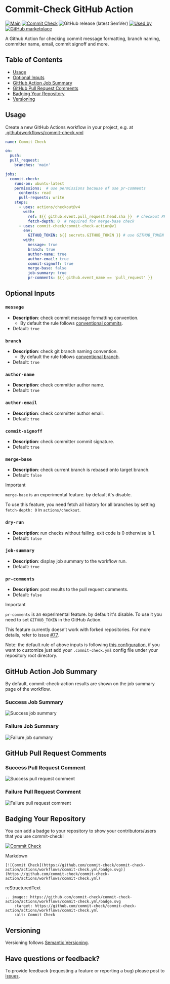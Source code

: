 # Commit-Check GitHub Action

[![Main](https://github.com/commit-check/commit-check-action/actions/workflows/main.yaml/badge.svg)](https://github.com/commit-check/commit-check-action/actions/workflows/main.yaml)
[![Commit Check](https://github.com/commit-check/commit-check-action/actions/workflows/commit-check.yml/badge.svg)](https://github.com/commit-check/commit-check-action/actions/workflows/commit-check.yml)
![GitHub release (latest SemVer)](https://img.shields.io/github/v/release/commit-check/commit-check-action)
[![Used by](https://img.shields.io/static/v1?label=Used%20by&message=51&color=informational&logo=slickpic)](https://github.com/commit-check/commit-check-action/network/dependents)<!-- used by badge -->
[![GitHub marketplace](https://img.shields.io/badge/Marketplace-commit--check--action-blue)](https://github.com/marketplace/actions/commit-check-action)

A Github Action for checking commit message formatting, branch naming, committer name, email, commit signoff and more.

## Table of Contents

* [Usage](#usage)
* [Optional Inputs](#optional-inputs)
* [GitHub Action Job Summary](#github-action-job-summary)
* [GitHub Pull Request Comments](#github-pull-request-comments)
* [Badging Your Repository](#badging-your-repository)
* [Versioning](#versioning)

## Usage

Create a new GitHub Actions workflow in your project, e.g. at [.github/workflows/commit-check.yml](.github/workflows/commit-check.yml)

```yaml
name: Commit Check

on:
  push:
  pull_request:
    branches: 'main'

jobs:
  commit-check:
    runs-on: ubuntu-latest
    permissions:  # use permissions because of use pr-comments
      contents: read
      pull-requests: write
    steps:
      - uses: actions/checkout@v4
        with:
          ref: ${{ github.event.pull_request.head.sha }}  # checkout PR HEAD commit
          fetch-depth: 0  # required for merge-base check
      - uses: commit-check/commit-check-action@v1
        env:
          GITHUB_TOKEN: ${{ secrets.GITHUB_TOKEN }} # use GITHUB_TOKEN because of use pr-comments
        with:
          message: true
          branch: true
          author-name: true
          author-email: true
          commit-signoff: true
          merge-base: false
          job-summary: true
          pr-comments: ${{ github.event_name == 'pull_request' }}
```

## Optional Inputs

### `message`

- **Description**: check commit message formatting convention.
  - By default the rule follows [conventional commits](https://www.conventionalcommits.org/).
- Default: `true`

### `branch`

- **Description**: check git branch naming convention.
  - By default the rule follows [conventional branch](https://conventional-branch.github.io/).
- Default: `true`

### `author-name`

- **Description**: check committer author name.
- Default: `true`

### `author-email`

- **Description**: check committer author email.
- Default: `true`

### `commit-signoff`

- **Description**: check committer commit signature.
- Default: `true`

### `merge-base`

- **Description**: check current branch is rebased onto target branch.
- Default: `false`

> [!IMPORTANT]
> `merge-base` is an experimental feature. by default it's disable.
>
> To use this feature, you need fetch all history for all branches by setting `fetch-depth: 0` in `actions/checkout`.

### `dry-run`

- **Description**: run checks without failing. exit code is 0 otherwise is 1.
- Default: `false`

### `job-summary`

- **Description**: display job summary to the workflow run.
- Default: `true`

### `pr-comments`

- **Description**: post results to the pull request comments.
- Default: `false`

> [!IMPORTANT]
> `pr-comments` is an experimental feature. by default it's disable. To use it you need to set `GITHUB_TOKEN` in the GitHub Action.
>
> This feature currently doesn’t work with forked repositories. For more details, refer to issue [#77](https://github.com/commit-check/commit-check-action/issues/77).

Note: the default rule of above inputs is following [this configuration](https://github.com/commit-check/commit-check/blob/main/.commit-check.yml), if you want to customize just add your `.commit-check.yml` config file under your repository root directory.

## GitHub Action Job Summary

By default, commit-check-action results are shown on the job summary page of the workflow.

### Success Job Summary

![Success job summary](https://github.com/commit-check/.github/blob/main/screenshot/success-job-summary.png)

### Failure Job Summary

![Failure job summary](https://github.com/commit-check/.github/blob/main/screenshot/failure-job-summary.png)

## GitHub Pull Request Comments

### Success Pull Request Comment

![Success pull request comment](https://github.com/commit-check/.github/blob/main/screenshot/success-pr-comments.png)

### Failure Pull Request Comment

![Failure pull request comment](https://github.com/commit-check/.github/blob/main/screenshot/failure-pr-comments.png)

## Badging Your Repository

You can add a badge to your repository to show your contributors/users that you use commit-check!

[![Commit Check](https://github.com/commit-check/commit-check-action/actions/workflows/commit-check.yml/badge.svg)](https://github.com/commit-check/commit-check-action/actions/workflows/commit-check.yml)

Markdown

```
[![Commit Check](https://github.com/commit-check/commit-check-action/actions/workflows/commit-check.yml/badge.svg)](https://github.com/commit-check/commit-check-action/actions/workflows/commit-check.yml)
```

reStructuredText

```
.. image:: https://github.com/commit-check/commit-check-action/actions/workflows/commit-check.yml/badge.svg
    :target: https://github.com/commit-check/commit-check-action/actions/workflows/commit-check.yml
    :alt: Commit Check
```


## Versioning

Versioning follows [Semantic Versioning](https://semver.org/).

## Have questions or feedback?

To provide feedback (requesting a feature or reporting a bug) please post to [issues](https://github.com/commit-check/commit-check/issues).
